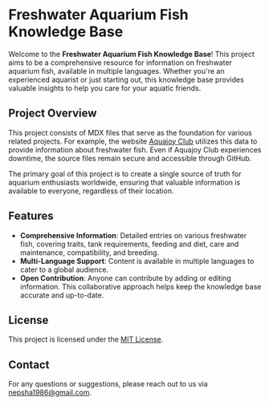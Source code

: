 # Freshwater Aquarium Fish Knowledge Base

Welcome to the **Freshwater Aquarium Fish Knowledge Base**! This project aims to be a comprehensive resource for
information on freshwater aquarium fish, available in multiple languages. Whether you're an experienced aquarist or just
starting out, this knowledge base provides valuable insights to help you care for your aquatic friends.

## Project Overview

This project consists of MDX files that serve as the foundation for various related projects. For example, the website
[Aquajoy Club](https://aquajoy.club) utilizes this data to provide information about freshwater fish. Even if Aquajoy
Club experiences downtime, the source files remain secure and accessible through GitHub.

The primary goal of this project is to create a single source of truth for aquarium enthusiasts worldwide, ensuring that
valuable information is available to everyone, regardless of their location.

## Features

- **Comprehensive Information**: Detailed entries on various freshwater fish, covering traits, tank requirements,
  feeding and diet, care and maintenance, compatibility, and breeding.
- **Multi-Language Support**: Content is available in multiple languages to cater to a global audience.
- **Open Contribution**: Anyone can contribute by adding or editing information. This collaborative approach helps keep
  the knowledge base accurate and up-to-date.

## License

This project is licensed under the [MIT License](https://en.wikipedia.org/wiki/MIT_License).

## Contact

For any questions or suggestions, please reach out to us via nepsha1986@gmail.com.
